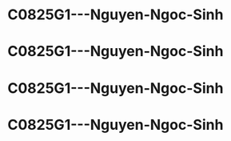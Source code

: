 # C0825G1---Nguyen-Ngoc-Sinh
# C0825G1---Nguyen-Ngoc-Sinh
# C0825G1---Nguyen-Ngoc-Sinh
# C0825G1---Nguyen-Ngoc-Sinh
